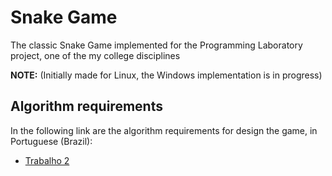 # Snake Game
The classic Snake Game implemented for the Programming Laboratory project, one of the my college disciplines

**NOTE:** (Initially made for Linux, the Windows implementation is in progress)

## Algorithm requirements
In the following link are the algorithm requirements for design the game, in Portuguese (Brazil):
- [Trabalho 2](https://github.com/matheusguimr/snake-game/blob/master/trabalho_02.pdf)
